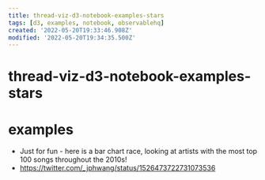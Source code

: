 ```yaml
---
title: thread-viz-d3-notebook-examples-stars
tags: [d3, examples, notebook, observablehq]
created: '2022-05-20T19:33:46.908Z'
modified: '2022-05-20T19:34:35.500Z'
---
```


# thread-viz-d3-notebook-examples-stars

# examples

- Just for fun - here is a bar chart race, looking at artists with the most top 100 songs throughout the 2010s!
- https://twitter.com/_jphwang/status/1526473722731073536
